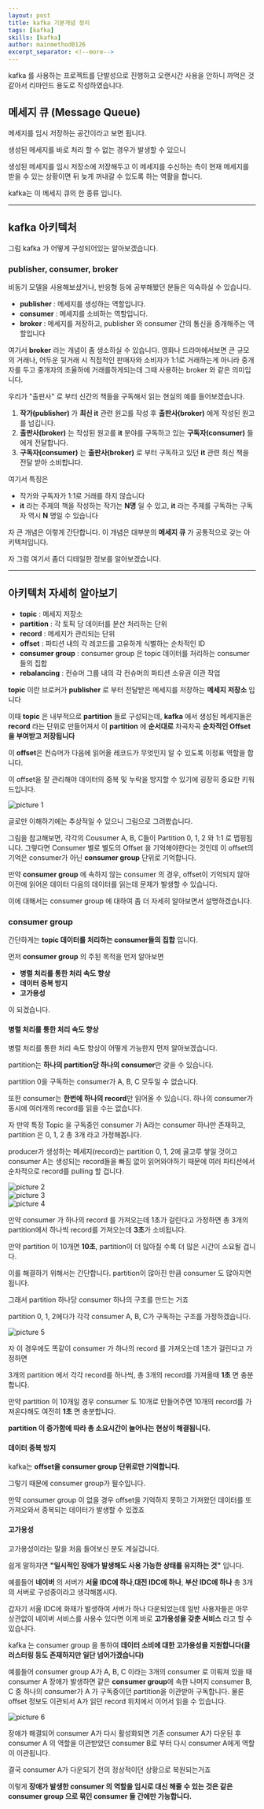 ```yaml
---
layout: post
title: kafka 기본개념 정리
tags: [kafka]
skills: [kafka]
author: mainmethod0126
excerpt_separator: <!--more-->
---
```


kafka 를 사용하는 프로젝트를 단발성으로 진행하고 오랜시간 사용을 안하니 까먹은 것 같아서 리마인드 용도로 작성하였습니다.

<!--more-->

## 메세지 큐 (Message Queue)

메세지를 임시 저장하는 공간이라고 보면 됩니다.

생성된 메세지를 바로 처리 할 수 없는 경우가 발생할 수 있으니

생성된 메세지를 임시 저장소에 저장해두고 이 메세지를 수신하는 측이 현재 메세지를 받을 수 있는 상황이면 뒤 늦게 꺼내갈 수 있도록 하는 역활을 합니다.

kafka는 이 메세지 큐의 한 종류 입니다.

---

## kafka 아키텍처

그럼 kafka 가 어떻게 구성되어있는 알아보겠습니다.

### publisher, consumer, broker

비동기 모델을 사용해보셨거나, 반응형 등에 공부해봤던 분들은 익숙하실 수 있습니다.

* **publisher** : 메세지를 생성하는 역할입니다.
* **consumer** : 메세지를 소비하는 역할입니다.
* **broker** : 메세지를 저장하고, publisher 와 consumer 간의 통신을 중개해주는 역할입니다

여기서 **broker** 라는 개념이 좀 생소하실 수 있습니다.
영화나 드라마에서보면 큰 규모의 거래나, 어두운 뒷거래 시 직접적인 판매자와 소비자가 1:1로 거래하는게 아니라 중개자를 두고 중개자의 조율하에 거래를하게되는데 그때 사용하는 broker 와 같은 의미입니다.

우리가 "출판사" 로 부터 신간의 책들을 구독해서 읽는 현실의 예를 들어보겠습니다.

1. **작가(publisher)** 가 **최신 it** 관련 원고를 작성 후 **출판사(broker)** 에게 작성된 원고를 넘깁니다.
2. **출판사(broker)** 는 작성된 원고를 **it** 분야를 구독하고 있는 **구독자(consumer)** 들에게 전달합니다.
3. **구독자(consumer)** 는 **출판사(broker)** 로 부터 구독하고 있던  **it** 관련 최신 책을 전달 받아 소비합니다.

여기서 특징은

- 작가와 구독자가 1:1로 거래를 하지 않습니다
- **it** 라는 주제의 책을 작성하는 작가는 **N명** 일 수 있고, **it** 라는 주제를 구독하는 구독자 역시 **N** 명일 수 있습니다

자 큰 개념은 이렇게 간단합니다.
이 개념은 대부분의 **메세지 큐** 가 공통적으로 갖는 아키텍처입니다.

자 그럼 여기서 좀더 디테일한 정보를 알아보겠습니다.

---

## 아키텍처 자세히 알아보기

- **topic** : 메세지 저장소
- **partition** : 각 토픽 당 데이터를 분산 처리하는 단위
- **record** : 메세지가 관리되는 단위
- **offset** : 파티션 내의 각 레코드를 고유하게 식별하는 순차적인 ID
- **consumer group** : consumer group 은 topic 데이터를 처리하는 consumer들의 집합
- **rebalancing** : 컨슈머 그룹 내의 각 컨슈머의 파티션 소유권 이관 작업

**topic** 이란 브로커가 **publisher** 로 부터 전달받은 메세지를 저장하는 **메세지 저장소** 입니다

이때 **topic** 은 내부적으로 **partition** 들로 구성되는데,
**kafka** 에서 생성된 메세지들은 **record** 라는 단위로 만들어져서 이 **partition** 에 **순서대로** 차곡차곡 **순차적인 Offset을 부여받고 저장됩니다**

이 **offset**은 컨슈머가 다음에 읽어올 레코드가 무엇인지 알 수 있도록 이정표 역할을 합니다.

이 offset을 잘 관리해야 데이터의 중복 및 누락을 방지할 수 있기에 굉장히 중요한 키워드입니다.

![picture 1](../../images/754daf4c1c1d78d9980464179ea4252a60dee2c63a3761d9a3590b298ea9bbe5.png) 

글로만 이해하기에는 추상적일 수 있으니 그림으로 그려봤습니다.

그림을 참고해보면, 각각의 Cousumer A, B, C들이 Partition 0, 1, 2 와 1:1 로 맵핑됩니다.
그렇다면 Consumer 별로 별도의 Offset 을 기억해야한다는 것인데 이 offset의 기억은 consumer가 아닌 **consumer group** 단위로 기억합니다.

만약 **consumer group** 에 속하지 않는 consumer 의 경우, offset이 기억되지 않아 이전에 읽어온 데이터 다음의 데이터를 읽는데 문제가 발생할 수 있습니다.

이에 대해서는 consumer group 에 대하여 좀 더 자세히 알아보면서 설명하겠습니다.
### consumer group

간단하게는 **topic 데이터를 처리하는 consumer들의 집합** 입니다.

먼저 **consumer group** 의 주된 목적을 먼저 알아보면

- **병렬 처리를 통한 처리 속도 향상**
- **데이터 중복 방지**
- **고가용성**

이 되겠습니다.

#### 병렬 처리를 통한 처리 속도 향상

병렬 처리를 통한 처리 속도 향상이 어떻게 가능한지 먼저 알아보겠습니다.

partition는 **하나의 partition당 하나의 consumer**만 갖을 수 있습니다.

partition 0을 구독하는 consumer가 A, B, C 모두일 수 없습니다.

또한 consumer는 **한번에 하나의 record**만 읽어올 수 있습니다. 하나의 consumer가 동시에 여러개의 record를 읽을 수는 없습니다.

자 만약 특정 Topic 을 구독중인 consumer 가 A라는 consumer 하나만 존재하고, partition 은 0, 1, 2 총 3개 라고 가정해봅니다.

producer가 생성하는 메세지(record)는 partition 0, 1, 2에 골고루 쌓일 것이고 consumer A는 생성되는 record들을 빠짐 없이 읽어와야하기 때문에 여러 파티션에서 순차적으로 record를 pulling 할 겁니다.

![picture 2](../../images/f45fc3baedb33a08973ea2f2d8aeab8dae167052b3061b8188bca7358ae43f62.png)  
![picture 3](../../images/7537f9f3822067aca841ae94422f3b53d97acf9f855e5e17736e79b8d6396ca2.png)  
![picture 4](../../images/55a7cb8068ee0ee738ceef92d9f819673ad40ee2ad08cab454d26d0dbc5bbc76.png)  

만약 consumer 가 하나의 record 를 가져오는데 1초가 걸린다고 가정하면
총 3개의 partition에서 하나씩 record를 가져오는데 **3초**가 소비됩니다.

만약 partition 이 10개면 **10초**, partition이 더 많아질 수록 더 많은 시간이 소요될 겁니다.

이를 해결하기 위해서는 간단합니다. partition이 많아진 만큼 consumer 도 많아지면 됩니다.

그래서 partition 하나당 consumer 하나의 구조를 만드는 거죠

partition 0, 1, 2에다가 각각 consumer A, B, C가 구독하는 구조를 가정하겠습니다.

![picture 5](../../images/a2b31b94489d2d9158689d464e29b49f332ac90c6aa6dbf3df4554ea6121b624.png)  

자 이 경우에도 똑같이 consumer 가 하나의 record 를 가져오는데 1초가 걸린다고 가정하면

3개의 partition 에서 각각 record를 하나씩, 총 3개의 record를 가져올때 **1초** 면 충분합니다.

만약 partition 이 10개일 경우 consumer 도 10개로 만들어주면 10개의 record를 가져온다해도 여전히 **1초** 면 충분합니다.

**partition 이 증가함에 따라 총 소요시간이 늘어나는 현상이 해결됩니다.**

#### 데이터 중복 방지

kafka는 **offset을 consumer group 단위로만 기억합니다.**

그렇기 때문에 consumer group가 필수입니다.

만약 consumer group 이 없을 경우 offset을 기억하지 못하고 가져왔던 데이터를 또 가져오와서 중복되는 데이터가 발생할 수 있겠죠

#### 고가용성

고가용성이라는 말을 처음 들어보신 분도 계실겁니다.

쉽게 말하자면 **"일시적인 장애가 발생해도 사용 가능한 상태를 유지하는 것"** 입니다.

예를들어 **네이버** 의 서버가 **서울 IDC에 하나**,**대전 IDC에 하나**, **부산 IDC에 하나** 총 3개의 서버로 구성중이라고 생각해봅시다.

갑자기 서울 IDC에 화재가 발생하여 서버가 하나 다운되었는데 일반 사용자들은 아무 상관없이 네이버 서비스를 사용수 있다면 이게 바로 **고가용성을 갖춘 서비스** 라고 할 수 있습니다.

kafka 는 consumer group 을 통하여 **데이터 소비에 대한 고가용성을 지원합니다(클러스터링 등도 존재하지만 일단 넘어가겠습니다)**

예를들어 consumer group A가 A, B, C 이라는 3개의 consumer 로 이뤄져 있을 때 consumer A 장애가 발생하면 같은 **consumer group**에 속한 나머지 consumer B, C 중 하나의 consumer가 A 가 구독중이던 partition을 이관받아 구독합니다. 물론 offset 정보도 이관되서 A가 읽던 record 위치에서 이어서 읽을 수 있습니다.

![picture 6](../../images/54a357708c1f8a12fefbc5655f488de5eed1d28226123dd5af5c4be4fa2bf137.png)  

장애가 해결되어 consumer A가 다시 활성화되면 기존 consumer A가 다운된 후 consumer A 의 역할을 이관받았던 consumer B로 부터 다시 consumer A에게 역할이 이관됩니다.

결국 consumer A가 다운되기 전의 정상적이던 상황으로 복원되는거죠

이렇게 **장애가 발생한 consumer 의 역할을 임시로 대신 해줄 수 있는 것은 같은 consumer group 으로 묶인 consumer 들 간에만 가능합니다.**







